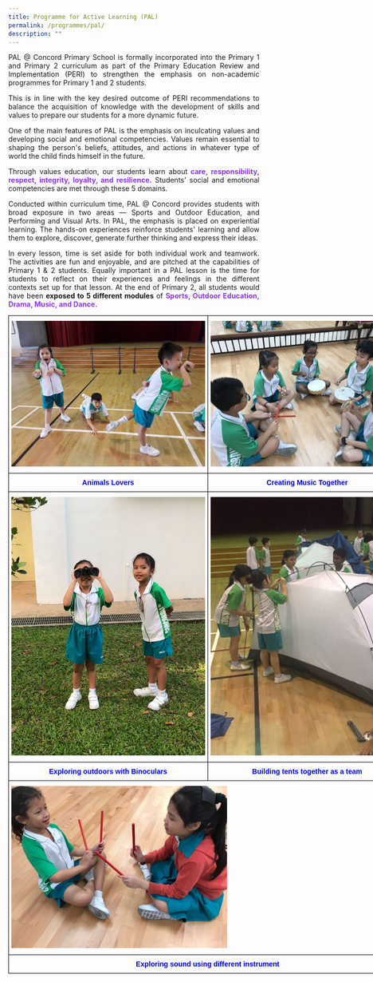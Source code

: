 ```yaml
---
title: Programme for Active Learning (PAL)
permalink: /programmes/pal/
description: ""
---
```

<p style="text-align:justify">PAL @ Concord Primary School is formally incorporated into the Primary 1 and Primary 2 curriculum as part of the Primary Education Review and Implementation (PERI) to strengthen the emphasis on non-academic programmes for Primary 1 and 2 students. 

<p style="text-align:justify">This is in line with the key desired outcome of PERI recommendations to balance the acquisition of knowledge with the development of skills and values to prepare our students for a more dynamic future.

<p style="text-align:justify">One of the main features of PAL is the emphasis on inculcating values and developing social and emotional competencies. Values remain essential to shaping the person's beliefs, attitudes, and actions in whatever type of world the child finds himself in the future. 

<p style="text-align:justify">Through values education, our students learn about<b style="color:#9033FF"> care, responsibility, respect, integrity, loyalty, and resilience.</b> Students' social and emotional competencies are met through these 5 domains.

<p style="text-align:justify">Conducted within curriculum time, PAL @ Concord provides students with broad exposure in two areas — Sports and Outdoor Education, and Performing and Visual Arts. In PAL, the emphasis is placed on experiential learning. The hands-on experiences reinforce students' learning and allow them to explore, discover, generate further thinking and express their ideas. 

<p style="text-align:justify">In every lesson, time is set aside for both individual work and teamwork. The activities are fun and enjoyable, and are pitched at the capabilities of Primary 1 & 2 students. Equally important in a PAL lesson is the time for students to reflect on their experiences and feelings in the different contexts set up for that lesson. At the end of Primary 2, all students would have been <b>exposed to 5 different modules</b> of <b style="color:#9033FF">Sports, Outdoor Education, Drama, Music, and Dance.</b>

<style type="text/css">
.tg  {border-collapse:collapse;border-spacing:0;margin:0px auto;}
.tg td{border-color:black;border-style:solid;border-width:1px;font-family:Arial, sans-serif;font-size:14px;
  overflow:hidden;padding:10px 5px;word-break:normal;}
.tg th{border-color:black;border-style:solid;border-width:1px;font-family:Arial, sans-serif;font-size:14px;
  font-weight:normal;overflow:hidden;padding:10px 5px;word-break:normal;}
.tg .tg-baqh{text-align:center;vertical-align:top}
.tg .tg-0lax{text-align:left;vertical-align:top}
</style>

<table class="tg" style="undefined;table-layout: fixed; width: 800px">

<colgroup>
<col style="width: 400px">
<col style="width: 400px">
</colgroup>

<tbody>
<tr>
<td class="tg-0lax">
<img src="/images/pal1.jpeg">
</td>
<td class="tg-0lax">
<img src="/images/pal2.jpeg"></td>
</tr>
<tr style="color:#0000FF; font-weight:bold; text-align:center">
<td>Animals Lovers</td>
<td>Creating Music Together</td>
</tr>
<tr>
<td class="tg-0lax">
<img src="/images/pal3.jpeg"></td>
<td class="tg-0lax">
<img src="/images/pal4.jpeg"></td>
</tr>
<tr style="color:#0000FF; font-weight:bold; text-align:center">
<td>Exploring outdoors with Binoculars</td>
<td>Building tents together as a team</td>
</tr>
<tr>
<td class="tg-0lax" colspan="2">
<img src="/images/pal5.jpeg" style="width:55%">
</td>
</tr>
<tr style="color:#0000FF; font-weight:bold; text-align:center">
<td colspan="7">Exploring sound using different instrument</td>
</tr>
</tbody>
</table>